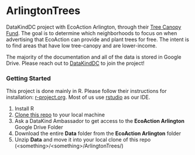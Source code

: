 # ArlingtonTrees
DataKindDC project with EcoAction Arlington, through their 
[Tree Canopy Fund](https://www.ecoactionarlington.org/community-programs/trees/). The goal is to determine which 
neighborhoods to focus on when advertising that EcoAction can provide and plant
 trees for free. The intent is to find areas that have low tree-canopy and are 
 lower-income.

The majority of the documentation and all of the data is stored in Google Drive. 
Please reach out to [DataKindDC](https://www.datakind.org/chapters/datakind-dc) 
to join the project! 

### Getting Started
This project is done mainly in R. Please follow their instructions for 
installation: [r-project.org](https://www.r-project.org/). Most of us use [rstudio](https://rstudio.com/) as our IDE.

1. Install R
1. [Clone this repo](https://docs.github.com/en/free-pro-team@latest/github/creating-cloning-and-archiving-repositories/cloning-a-repository) to your local machine
1. Ask a DataKind Ambassador to get access to the **EcoAction Arlington** Google Drive Folder
1. Download the entire **Data** folder from the **EcoAction Arlington** folder
1. Unzip **Data** and move it into your local clone of this repo (\<something>/\<something>/ArlingtonTrees/)



